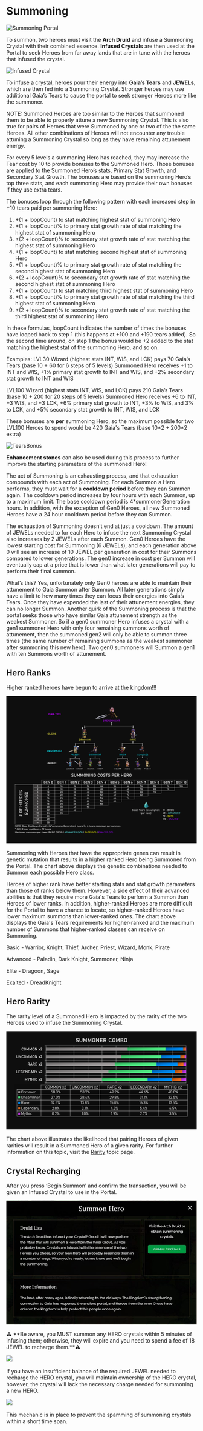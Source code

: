 # Summoning

![Summoning Portal](https://dfk-hv.b-cdn.net/art-assets/portal.gif)

To summon, two heroes must visit the **Arch Druid** and infuse a Summoning Crystal with their combined essence. **Infused Crystals** are then used at the Portal to seek Heroes from far away lands that are in tune with the heroes that infused the crystal.

![Infused Crystal](https://dfk-hv.b-cdn.net/art-assets/crystal-yellow.gif)

To infuse a crystal, heroes pour their energy into **Gaia’s Tears** and **JEWELs**, which are then fed into a Summoning Crystal. Stronger heroes may use additional Gaia’s Tears to cause the portal to seek stronger Heroes more like the summoner.

NOTE: Summoned Heroes are too similar to the Heroes that summoned them to be able to properly attune a new Summoning Crystal. This is also true for pairs of Heroes that were Summoned by one or two of the the same Heroes. All other combinations of Heroes will not encounter any trouble attuning a Summoning Crystal so long as they have remaining attunement energy.

For every 5 levels a summoning Hero has reached, they may increase the Tear cost by 10 to provide bonuses to the Summoned Hero. Those bonuses are applied to the Summoned Hero’s stats, Primary Stat Growth, and Secondary Stat Growth. The bonuses are based on the summoning Hero’s top three stats, and each summoning Hero may provide their own bonuses if they use extra tears.

The bonuses loop through the following pattern with each increased step in +10 tears paid per summoning Hero:

1. \+(1 + loopCount) to stat matching highest stat of summoning Hero
2. \+(1 + loopCount)% to primary stat growth rate of stat matching the highest stat of summoning Hero
3. \+(2 + loopCount)% to secondary stat growth rate of stat matching the highest stat of summoning Hero
4. \+(1 + loopCount) to stat matching second highest stat of summoning Hero
5. \+(1 + loopCount)% to primary stat growth rate of stat matching the second highest stat of summoning Hero
6. \+(2 + loopCount)% to secondary stat growth rate of stat matching the second highest stat of summoning Hero
7. \+(1 + loopCount) to stat matching third highest stat of summoning Hero
8. \+(1 + loopCount)% to primary stat growth rate of stat matching the third highest stat of summoning Hero
9. \+(2 + loopCount)% to secondary stat growth rate of stat matching the third highest stat of summoning Hero

In these formulas, loopCount indicates the number of times the bonuses have looped back to step 1 (this happens at +100 and +190 tears added). So the second time around, on step 1 the bonus would be +2 added to the stat matching the highest stat of the summoning Hero, and so on.

Examples: LVL30 Wizard (highest stats INT, WIS, and LCK) pays 70 Gaia’s Tears (base 10 + 60 for 6 steps of 5 levels) Summoned Hero receives +1 to INT and WIS, +1% primary stat growth to INT and WIS, and +2% secondary stat growth to INT and WIS

LVL100 Wizard (highest stats INT, WIS, and LCK) pays 210 Gaia’s Tears (base 10 + 200 for 20 steps of 5 levels) Summoned Hero receives +6 to INT, +3 WIS, and +3 LCK, +6% primary stat growth to INT, +3% to WIS, and 3% to LCK, and +5% secondary stat growth to INT, WIS, and LCK

These bonuses are **per** summoning Hero, so the maximum possible for two LVL100 Heroes to spend would be 420 Gaia's Tears (base 10\*2 + 200\*2 extra)

![TearsBonus](https://dfk-hv.b-cdn.net/website-media/images/tears-bonus.png)

**Enhancement stones** can also be used during this process to further improve the starting parameters of the summoned Hero!

The act of Summoning is an exhausting process, and that exhaustion compounds with each act of Summoning. For each Summon a Hero performs, they must wait for a **cooldown period** before they can Summon again. The cooldown period increases by four hours with each Summon, up to a maximum limit. The base cooldown period is 4\*summonerGeneration hours. In addition, with the exception of Gen0 Heroes, all new Summoned Heroes have a 24 hour cooldown period before they can Summon.

The exhaustion of Summoning doesn’t end at just a cooldown. The amount of JEWELs needed to for each Hero to infuse the next Summoning Crystal also increases by 2 JEWELs after each Summon. Gen0 Heroes have the lowest starting cost for Summoning (6 JEWELs), and each generation above 0 will see an increase of 10 JEWEL per generation in cost for their Summons compared to lower generations. The gen0 increase in cost per Summon will eventually cap at a price that is lower than what later generations will pay to perform their final summon.

What’s this? Yes, unfortunately only Gen0 heroes are able to maintain their attunement to Gaia Summon after Summon. All later generations simply have a limit to how many times they can focus their energies into Gaia’s Tears. Once they have expended the last of their attunement energies, they can no longer Summon. Another quirk of the Summoning process is that the portal seeks those who have similar Gaia attunement strength as the weakest Summoner. So if a gen0 summoner Hero infuses a crystal with a gen1 summoner Hero with only four remaining summons worth of attunement, then the summoned gen2 will only be able to summon three times (the same number of remaining summons as the weakest summoner after summoning this new hero). Two gen0 summoners will Summon a gen1 with ten Summons worth of attunement.

## Hero Ranks

Higher ranked heroes have begun to arrive at the kingdom!!!

![Hero Rank Summoning Chart](../../../.gitbook/assets/Summoning.png)

Summoning with Heroes that have the appropriate genes can result in genetic mutation that results in a higher ranked Hero being Summoned from the Portal. The chart above displays the genetic combinations needed to Summon each possible Hero class.

Heroes of higher rank have better starting stats and stat growth parameters than those of ranks below them. However, a side effect of their advanced abilities is that they require more Gaia's Tears to perform a Summon than Heroes of lower ranks. In addition, higher-ranked Heroes are more difficult for the Portal to have a chance to locate, so higher-ranked Heroes have lower maximum summons than lower-ranked ones. The chart above displays the Gaia's Tears requirements for higher-ranked and the maximum number of Summons that higher-ranked classes can receive on Summoning.

Basic - Warrior, Knight, Thief, Archer, Priest, Wizard, Monk, Pirate

Advanced - Paladin, Dark Knight, Summoner, Ninja

Elite - Dragoon, Sage

Exalted - DreadKnight

## Hero Rarity

The rarity level of a Summoned Hero is impacted by the rarity of the two Heroes used to infuse the Summoning Crystal.

![Summoning Rarity](<../../../.gitbook/assets/Summoner Combo.png>)

The chart above illustrates the likelihood that pairing Heroes of given rarities will result in a Summoned Hero of a given rarity. For further information on this topic, visit the [Rarity](rarity.md) topic page.

## Crystal Recharging

After you press ‘Begin Summon’ and confirm the transaction, you will be given an Infused Crystal to use in the Portal.

![Summoning Interface](../../../.gitbook/assets/SummoningText.JPG)

⚠️ \*\*Be aware, you MUST summon any HERO crystals within 5 minutes of infusing them; otherwise, they will expire and you need to spend a fee of 18 JEWEL to recharge them.\*\*⚠️

![](https://dfk-hv.b-cdn.net/website-media/images/crystal-refresh-required.png)

If you have an insufficient balance of the required JEWEL needed to recharge the HERO crystal, you will maintain ownership of the HERO crystal, however, the crystal will lack the necessary charge needed for summoning a new HERO.

![](https://dfk-hv.b-cdn.net/website-media/images/not-enough-resources.png)

This mechanic is in place to prevent the spamming of summoning crystals within a short time span.
